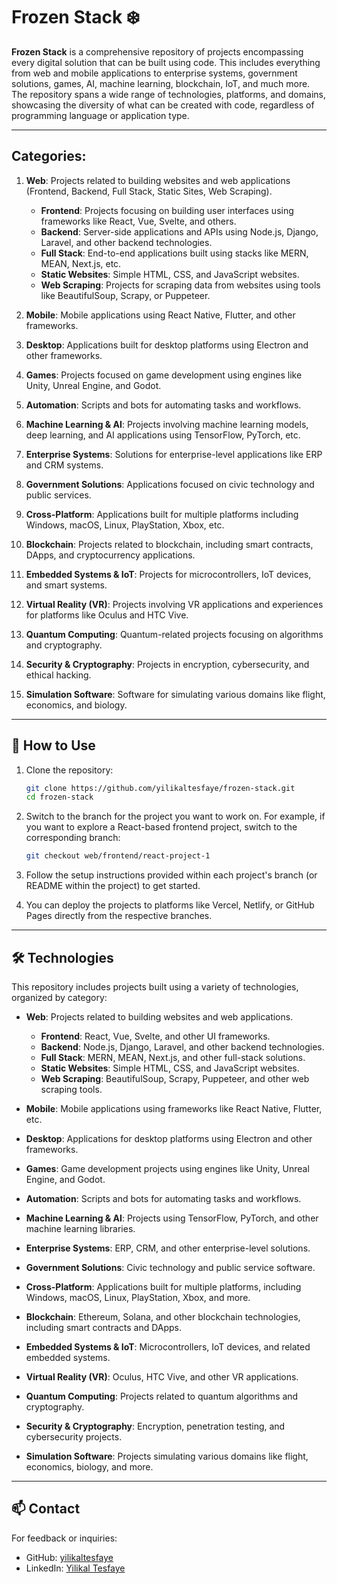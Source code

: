 # Frozen Stack ❄️

**Frozen Stack** is a comprehensive repository of projects encompassing every digital solution that can be built using code. This includes everything from web and mobile applications to enterprise systems, government solutions, games, AI, machine learning, blockchain, IoT, and much more. The repository spans a wide range of technologies, platforms, and domains, showcasing the diversity of what can be created with code, regardless of programming language or application type.

---

## Categories:

1. **Web**: Projects related to building websites and web applications (Frontend, Backend, Full Stack, Static Sites, Web Scraping).

   - **Frontend**: Projects focusing on building user interfaces using frameworks like React, Vue, Svelte, and others.
   - **Backend**: Server-side applications and APIs using Node.js, Django, Laravel, and other backend technologies.
   - **Full Stack**: End-to-end applications built using stacks like MERN, MEAN, Next.js, etc.
   - **Static Websites**: Simple HTML, CSS, and JavaScript websites.
   - **Web Scraping**: Projects for scraping data from websites using tools like BeautifulSoup, Scrapy, or Puppeteer.

2. **Mobile**: Mobile applications using React Native, Flutter, and other frameworks.
3. **Desktop**: Applications built for desktop platforms using Electron and other frameworks.
4. **Games**: Projects focused on game development using engines like Unity, Unreal Engine, and Godot.
5. **Automation**: Scripts and bots for automating tasks and workflows.
6. **Machine Learning & AI**: Projects involving machine learning models, deep learning, and AI applications using TensorFlow, PyTorch, etc.
7. **Enterprise Systems**: Solutions for enterprise-level applications like ERP and CRM systems.
8. **Government Solutions**: Applications focused on civic technology and public services.
9. **Cross-Platform**: Applications built for multiple platforms including Windows, macOS, Linux, PlayStation, Xbox, etc.
10. **Blockchain**: Projects related to blockchain, including smart contracts, DApps, and cryptocurrency applications.
11. **Embedded Systems & IoT**: Projects for microcontrollers, IoT devices, and smart systems.
12. **Virtual Reality (VR)**: Projects involving VR applications and experiences for platforms like Oculus and HTC Vive.
13. **Quantum Computing**: Quantum-related projects focusing on algorithms and cryptography.
14. **Security & Cryptography**: Projects in encryption, cybersecurity, and ethical hacking.
15. **Simulation Software**: Software for simulating various domains like flight, economics, and biology.

---

## 🌟 How to Use

1. Clone the repository:

   ```bash
   git clone https://github.com/yilikaltesfaye/frozen-stack.git
   cd frozen-stack
   ```

2. Switch to the branch for the project you want to work on. For example, if you want to explore a React-based frontend project, switch to the corresponding branch:

   ```bash
   git checkout web/frontend/react-project-1
   ```

3. Follow the setup instructions provided within each project's branch (or README within the project) to get started.

4. You can deploy the projects to platforms like Vercel, Netlify, or GitHub Pages directly from the respective branches.

---

## 🛠️ Technologies

This repository includes projects built using a variety of technologies, organized by category:

- **Web**: Projects related to building websites and web applications.

  - **Frontend**: React, Vue, Svelte, and other UI frameworks.
  - **Backend**: Node.js, Django, Laravel, and other backend technologies.
  - **Full Stack**: MERN, MEAN, Next.js, and other full-stack solutions.
  - **Static Websites**: Simple HTML, CSS, and JavaScript websites.
  - **Web Scraping**: BeautifulSoup, Scrapy, Puppeteer, and other web scraping tools.

- **Mobile**: Mobile applications using frameworks like React Native, Flutter, etc.
- **Desktop**: Applications for desktop platforms using Electron and other frameworks.
- **Games**: Game development projects using engines like Unity, Unreal Engine, and Godot.
- **Automation**: Scripts and bots for automating tasks and workflows.
- **Machine Learning & AI**: Projects using TensorFlow, PyTorch, and other machine learning libraries.
- **Enterprise Systems**: ERP, CRM, and other enterprise-level solutions.
- **Government Solutions**: Civic technology and public service software.
- **Cross-Platform**: Applications built for multiple platforms, including Windows, macOS, Linux, PlayStation, Xbox, and more.
- **Blockchain**: Ethereum, Solana, and other blockchain technologies, including smart contracts and DApps.
- **Embedded Systems & IoT**: Microcontrollers, IoT devices, and related embedded systems.
- **Virtual Reality (VR)**: Oculus, HTC Vive, and other VR applications.
- **Quantum Computing**: Projects related to quantum algorithms and cryptography.
- **Security & Cryptography**: Encryption, penetration testing, and cybersecurity projects.
- **Simulation Software**: Projects simulating various domains like flight, economics, biology, and more.

---

<!-- ## 🚀 Live Demos -->

<!-- Here are a few live demos you can explore: -->

<!-- - **React Project 1**: [Live Demo Link](https://react-project1.example.com) -->
<!-- - **Unity 3D Game**: [Live Demo Link](https://unity-game.example.com) -->

<!-- --- -->

## 📫 Contact

For feedback or inquiries:

- GitHub: [yilikaltesfaye](https://github.com/yilikaltesfaye)
- LinkedIn: [Yilikal Tesfaye](https://www.linkedin.com/in/yilikaltesfayekebede/)
